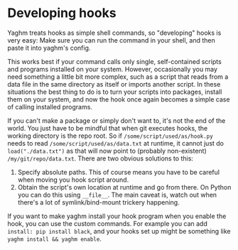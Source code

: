 # Developing hooks
Yaghm treats hooks as simple shell commands, so "developing" hooks is very easy: Make sure you can run the command in your shell, and then paste it into yaghm's config.

This works best if your command calls only single, self-contained scripts and programs installed on your system. However, occasionally you may need something a little bit more complex, such as a script that reads from a data file in the same directory as itself or imports another script. In these situations the best thing to do is to turn your scripts into packages, install them on your system, and now the hook once again becomes a simple case of calling installed programs.

If you can't make a package or simply don't want to, it's not the end of the world. You just have to be mindful that when git executes hooks, the working directory is the repo root. So if `/some/script/used/as/hook.py` needs to read `/some/script/used/as/data.txt` at runtime, it cannot just do `load("./data.txt")` as that will now point to (probably non-existent) `/my/git/repo/data.txt`. There are two obvious solutions to this:
 
1. Specify absolute paths. This of course means you have to be careful when moving you hook script around. 
2. Obtain the script's own location at runtime and go from there. On Python you can do this using `__file__`. The main caveat is, watch out when there's a lot of symlink/bind-mount trickery happening.

If you want to make yaghm install your hook program when you enable the hook, you can use the custom commands. For example you can add `install: pip install black`, and your hooks set up might be something like `yaghm install && yaghm enable`. 
